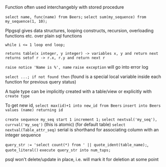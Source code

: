 <!-- SPDX-License-Identifier: zlib-acknowledgement -->
Function often used interchangebly with stored procedure

`select name, func(name) from Beers;`
`select sum(my_sequence) from my_sequence(1, 10);`

Plpgsql gives data structures, looping constructs, recursion, overloading functions etc. over plain sql functions

`while i <= 1 loop end loop;`

`returns table(x integer, y integer) -> variables x, y and return next`
`returns setof r -> r.x, r.y and return next r`

`raise notice 'Name is %', name`
`raise exception` will go into error log

`select ...; if not found then` (found is a special local variable inside each function for previous query status)

A tuple type can be implicitly created with a table/view or explicitly
with `create type`

To get new id, `select max(id)+1 into new_id from Beers`
`insert into Beers values (name) returning id`

`create sequence my_seq start 1 increment 1;`
`select nextval('my_seq'), currval('my_seq')` (this is atomic)
(for default table) `select nextval(Table_attr_seq)` 
serial is shorthand for associating column with an integer sequence

`query_str := 'select count(*) from ' || quote_ident(table_name);`, `quote_literal()`
`execute query_str into num_tups;`

psql won't delete/update in place, i.e. will mark it for deletion at some point

